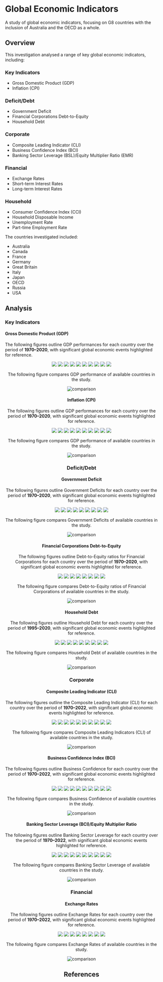 # Global Economic Indicators
 A study of global economic indicators, focusing on G8 countries with the inclusion of Australia and the OECD as a whole.
 
## Overview

This investigation analysed a range of key global economic indicators, including:

### <b>Key Indicators</b>
* Gross Domestic Product (GDP)
* Inflation (CPI)

### <b>Deficit/Debt</b>
* Government Deficit
* Financial Corporations Debt-to-Equity
* Household Debt

### <b>Corporate</b>
* Composite Leading Indicator (CLI)
* Business Confidence Index (BCI)
* Banking Sector Leverage (BSL)/Equity Multiplier Ratio (EMR)

### <b>Financial</b>
* Exchange Rates
* Short-term Interest Rates
* Long-term Interest Rates

### <b>Household</b>
* Consumer Confidence Index (CCI)
* Household Disposable Income
* Unemployment Rate
* Part-time Employment Rate

The countries investigated included:

* Australia
* Canada
* France
* Germany
* Great Britain
* Italy
* Japan
* OECD
* Russia
* USA

## Analysis

### Key Indicators

#### Gross Domestic Product (GDP)

The following figures outline GDP performances for each country over the period of <b>1970–2020</b>, with significant global economic events highlighted for reference.

<center style="">
    <div class="background">
        <img src="https://github.com/mnperic/global-economic-indicators/blob/main/Images/gdp_australia.png" />
        <img src="https://github.com/mnperic/global-economic-indicators/blob/main/Images/gdp_canada.png" />
        <img src="https://github.com/mnperic/global-economic-indicators/blob/main/Images/gdp_france.png" />
        <img src="https://github.com/mnperic/global-economic-indicators/blob/main/Images/gdp_germany.png" />
        <img src="https://github.com/mnperic/global-economic-indicators/blob/main/Images/gdp_great_britain.png" />
        <img src="https://github.com/mnperic/global-economic-indicators/blob/main/Images/gdp_italy.png" /> 
        <img src="https://github.com/mnperic/global-economic-indicators/blob/main/Images/gdp_japan.png" />
        <img src="https://github.com/mnperic/global-economic-indicators/blob/main/Images/gdp_oecd.png" />
        <img src="https://github.com/mnperic/global-economic-indicators/blob/main/Images/gdp_russia.png" />
        <img src="https://github.com/mnperic/global-economic-indicators/blob/main/Images/gdp_usa.png" />
    </div>
 
 The following figure compares GDP performance of available countries in the study.
 
  <p align="center">
  <img src="https://github.com/mnperic/global-economic-indicators/blob/main/Images/gdp_comparison.png" alt="comparison"/>
</p>

#### Inflation (CPI)

The following figures outline GDP performances for each country over the period of <b>1970–2020</b>, with significant global economic events highlighted for reference.

<center style="">
    <div class="background">
        <img src="https://github.com/mnperic/global-economic-indicators/blob/main/Images/gdp_australia.png" />
        <img src="https://github.com/mnperic/global-economic-indicators/blob/main/Images/gdp_canada.png" />
        <img src="https://github.com/mnperic/global-economic-indicators/blob/main/Images/gdp_france.png" />
        <img src="https://github.com/mnperic/global-economic-indicators/blob/main/Images/gdp_germany.png" />
        <img src="https://github.com/mnperic/global-economic-indicators/blob/main/Images/gdp_great_britain.png" />
        <img src="https://github.com/mnperic/global-economic-indicators/blob/main/Images/gdp_italy.png" /> 
        <img src="https://github.com/mnperic/global-economic-indicators/blob/main/Images/gdp_japan.png" />
        <img src="https://github.com/mnperic/global-economic-indicators/blob/main/Images/gdp_oecd.png" />
        <img src="https://github.com/mnperic/global-economic-indicators/blob/main/Images/gdp_russia.png" />
        <img src="https://github.com/mnperic/global-economic-indicators/blob/main/Images/gdp_usa.png" />
    </div>
 
 The following figure compares GDP performance of available countries in the study.
 
  <p align="center">
  <img src="https://github.com/mnperic/global-economic-indicators/blob/main/Images/gdp_comparison.png" alt="comparison"/>
</p>

### Deficit/Debt 
 
#### Government Deficit
 
The following figures outline Government Deficits for each country over the period of <b>1970–2020</b>, with significant global economic events highlighted for reference.

<center style="">
    <div class="background">
        <img src="https://github.com/mnperic/global-economic-indicators/blob/main/Images/ggd_australia.png" />
        <img src="https://github.com/mnperic/global-economic-indicators/blob/main/Images/ggd_canada.png" />
        <img src="https://github.com/mnperic/global-economic-indicators/blob/main/Images/ggd_france.png" />
        <img src="https://github.com/mnperic/global-economic-indicators/blob/main/Images/ggd_germany.png" />
        <img src="https://github.com/mnperic/global-economic-indicators/blob/main/Images/ggd_great_britain.png" />
        <img src="https://github.com/mnperic/global-economic-indicators/blob/main/Images/ggd_italy.png" /> 
        <img src="https://github.com/mnperic/global-economic-indicators/blob/main/Images/ggd_japan.png" />
        <img src="https://github.com/mnperic/global-economic-indicators/blob/main/Images/ggd_Russia.png" />
        <img src="https://github.com/mnperic/global-economic-indicators/blob/main/Images/ggd_USA.png" />
    </div>
 
 The following figure compares Government Deficits of available countries in the study.
 
  <p align="center">
  <img src="https://github.com/mnperic/global-economic-indicators/blob/main/Images/ggd_comparison.png" alt="comparison"/>
</p>
 
#### Financial Corporations Debt-to-Equity
 
The following figures outline Debt-to-Equity ratios for Financial Corporations for each country over the period of <b>1970–2020</b>, with significant global economic events highlighted for reference.

<center style="">
    <div class="background">
        <img src="https://github.com/mnperic/global-economic-indicators/blob/main/Images/fcdter_australia.png" />
        <img src="https://github.com/mnperic/global-economic-indicators/blob/main/Images/fcdter_canada.png" />
        <img src="https://github.com/mnperic/global-economic-indicators/blob/main/Images/fcdter_france.png" />
        <img src="https://github.com/mnperic/global-economic-indicators/blob/main/Images/fcdter_germany.png" />
        <img src="https://github.com/mnperic/global-economic-indicators/blob/main/Images/fcdter_great_britain.png" />
        <img src="https://github.com/mnperic/global-economic-indicators/blob/main/Images/fcdter_italy.png" /> 
        <img src="https://github.com/mnperic/global-economic-indicators/blob/main/Images/fcdter_japan.png" />
        <img src="https://github.com/mnperic/global-economic-indicators/blob/main/Images/fcdter_russia.png" />
    </div>
 
 The following figure compares Debt-to-Equity ratios of Financial Corporations of available countries in the study.
 
  <p align="center">
  <img src="https://github.com/mnperic/global-economic-indicators/blob/main/Images/fcdter_comparison.png" alt="comparison"/>
</p>
 
#### Household Debt
 
The following figures outline Household Debt for each country over the period of <b>1995–2020</b>, with significant global economic events highlighted for reference.

<center style="">
    <div class="background">
        <img src="https://github.com/mnperic/global-economic-indicators/blob/main/Images/hd_australia.png" />
        <img src="https://github.com/mnperic/global-economic-indicators/blob/main/Images/hd_canada.png" />
        <img src="https://github.com/mnperic/global-economic-indicators/blob/main/Images/hd_france.png" />
        <img src="https://github.com/mnperic/global-economic-indicators/blob/main/Images/hd_germany.png" />
        <img src="https://github.com/mnperic/global-economic-indicators/blob/main/Images/hd_great_britain.png" />
        <img src="https://github.com/mnperic/global-economic-indicators/blob/main/Images/hd_italy.png" /> 
        <img src="https://github.com/mnperic/global-economic-indicators/blob/main/Images/hd_japan.png" />
        <img src="https://github.com/mnperic/global-economic-indicators/blob/main/Images/hd_russia.png" />
        <img src="https://github.com/mnperic/global-economic-indicators/blob/main/Images/hd_usa.png" />
    </div>
 
 The following figure compares Household Debt of available countries in the study.
 
  <p align="center">
  <img src="https://github.com/mnperic/global-economic-indicators/blob/main/Images/hd_comparison.png" alt="comparison"/>
</p>
 
### Corporate 
 
#### Composite Leading Indicator (CLI)
 
The following figures outline the Composite Leading Indicator (CLI) for each country over the period of <b>1970–2022</b>, with significant global economic events highlighted for reference.

<center style="">
    <div class="background">
        <img src="https://github.com/mnperic/global-economic-indicators/blob/main/Images/cli_australia.png" />
        <img src="https://github.com/mnperic/global-economic-indicators/blob/main/Images/cli_canada.png" />
        <img src="https://github.com/mnperic/global-economic-indicators/blob/main/Images/cli_france.png" />
        <img src="https://github.com/mnperic/global-economic-indicators/blob/main/Images/cli_germany.png" />
        <img src="https://github.com/mnperic/global-economic-indicators/blob/main/Images/cli_great_britain.png" />
        <img src="https://github.com/mnperic/global-economic-indicators/blob/main/Images/cli_italy.png" /> 
        <img src="https://github.com/mnperic/global-economic-indicators/blob/main/Images/cli_japan.png" />
        <img src="https://github.com/mnperic/global-economic-indicators/blob/main/Images/cli_oecd.png" />
        <img src="https://github.com/mnperic/global-economic-indicators/blob/main/Images/cli_russia.png" />
        <img src="https://github.com/mnperic/global-economic-indicators/blob/main/Images/cli_usa.png" />
    </div>
 
 The following figure compares Composite Leading Indicators (CLI) of available countries in the study.
 
  <p align="center">
  <img src="https://github.com/mnperic/global-economic-indicators/blob/main/Images/cli_comparison.png" alt="comparison"/>
</p>
 
#### Business Confidence Index (BCI)
 
The following figures outline Business Confidence for each country over the period of <b>1970–2022</b>, with significant global economic events highlighted for reference.

<center style="">
    <div class="background">
        <img src="https://github.com/mnperic/global-economic-indicators/blob/main/Images/bci_australia.png" />
        <img src="https://github.com/mnperic/global-economic-indicators/blob/main/Images/bci_canada.png" />
        <img src="https://github.com/mnperic/global-economic-indicators/blob/main/Images/bci_france.png" />
        <img src="https://github.com/mnperic/global-economic-indicators/blob/main/Images/bci_germany.png" />
        <img src="https://github.com/mnperic/global-economic-indicators/blob/main/Images/bci_great_britain.png" />
        <img src="https://github.com/mnperic/global-economic-indicators/blob/main/Images/bci_italy.png" /> 
        <img src="https://github.com/mnperic/global-economic-indicators/blob/main/Images/bci_japan.png" />
        <img src="https://github.com/mnperic/global-economic-indicators/blob/main/Images/bci_oecd.png" />
        <img src="https://github.com/mnperic/global-economic-indicators/blob/main/Images/bci_russia.png" />
        <img src="https://github.com/mnperic/global-economic-indicators/blob/main/Images/bci_usa.png" />
    </div>
 
 The following figure compares Business Confidence of available countries in the study.
 
  <p align="center">
  <img src="https://github.com/mnperic/global-economic-indicators/blob/main/Images/bci_comparison.png" alt="comparison"/>
</p>
 
#### Banking Sector Leverage (BCI)/Equity Multiplier Ratio
 
The following figures outline Banking Sector Leverage for each country over the period of <b>1970–2022</b>, with significant global economic events highlighted for reference.

<center style="">
    <div class="background">
        <img src="https://github.com/mnperic/global-economic-indicators/blob/main/Images/bsl_australia.png" />
        <img src="https://github.com/mnperic/global-economic-indicators/blob/main/Images/bsl_canada.png" />
        <img src="https://github.com/mnperic/global-economic-indicators/blob/main/Images/bsl_france.png" />
        <img src="https://github.com/mnperic/global-economic-indicators/blob/main/Images/bsl_germany.png" />
        <img src="https://github.com/mnperic/global-economic-indicators/blob/main/Images/bsl_great_britain.png" />
        <img src="https://github.com/mnperic/global-economic-indicators/blob/main/Images/bsl_italy.png" /> 
        <img src="https://github.com/mnperic/global-economic-indicators/blob/main/Images/bsl_japan.png" />
        <img src="https://github.com/mnperic/global-economic-indicators/blob/main/Images/bsl_oecd.png" />
        <img src="https://github.com/mnperic/global-economic-indicators/blob/main/Images/bsl_russia.png" />
        <img src="https://github.com/mnperic/global-economic-indicators/blob/main/Images/bsl_usa.png" />
    </div>
 
 The following figure compares Banking Sector Leverage of available countries in the study.
 
  <p align="center">
  <img src="https://github.com/mnperic/global-economic-indicators/blob/main/Images/bsl_comparison.png" alt="comparison"/>
</p>
 
### Financial
 
#### Exchange Rates
 
The following figures outline Exchange Rates for each country over the period of <b>1970–2022</b>, with significant global economic events highlighted for reference.

<center style="">
    <div class="background">
        <img src="https://github.com/mnperic/global-economic-indicators/blob/main/Images/exchange_rates_australia.png" />
        <img src="https://github.com/mnperic/global-economic-indicators/blob/main/Images/exchange_rates_canada.png" />
        <img src="https://github.com/mnperic/global-economic-indicators/blob/main/Images/exchange_rates_france.png" />
        <img src="https://github.com/mnperic/global-economic-indicators/blob/main/Images/exchange_rates_germany.png" />
        <img src="https://github.com/mnperic/global-economic-indicators/blob/main/Images/exchange_rates_great_britain.png" />
        <img src="https://github.com/mnperic/global-economic-indicators/blob/main/Images/exchange_rates_italy.png" /> 
        <img src="https://github.com/mnperic/global-economic-indicators/blob/main/Images/exchange_rates_japan.png" />
        <img src="https://github.com/mnperic/global-economic-indicators/blob/main/Images/exchange_rates_russia.png" />
    </div>
 
 The following figure compares Exchange Rates of available countries in the study.
 
  <p align="center">
  <img src="https://github.com/mnperic/global-economic-indicators/blob/main/Images/exchange_rates_comparison.png" alt="comparison"/>
</p>

## References

